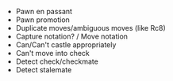 - Pawn en passant
- Pawn promotion
- Duplicate moves/ambiguous moves (like Rc8)
- Capture notation? / Move notation
- Can/Can't castle appropriately
- Can't move into check
- Detect check/checkmate
- Detect stalemate

